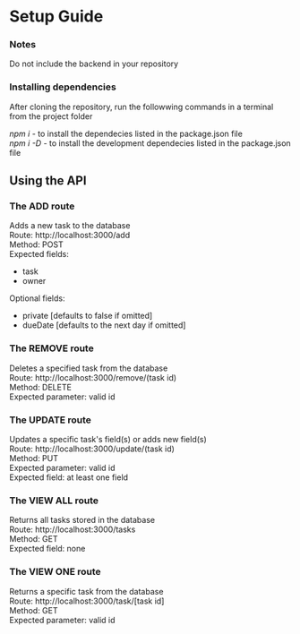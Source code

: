 # Setup Guide

### Notes
Do not include the backend in your repository


### Installing dependencies
After cloning the repository, run the followwing commands in a terminal from the project folder

*npm i* - to install the dependecies listed in the package.json file\
*npm i -D* - to install the development dependecies listed in the package.json file

## Using the API
### The **ADD** route
Adds a new task to the database\
Route: http://localhost:3000/add \
Method: POST\
Expected fields:
- task
- owner

Optional fields:
- private [defaults to false if omitted]
- dueDate [defaults to the next day if omitted]

### The **REMOVE** route
Deletes a specified task from the database\
Route: http://localhost:3000/remove/(task id) \
Method: DELETE\
Expected parameter: valid id

### The **UPDATE** route
Updates a specific task's field(s) or adds new field(s)\
Route: http://localhost:3000/update/(task id) \
Method: PUT\
Expected parameter: valid id\
Expected field: at least one field

### The **VIEW ALL** route
Returns all tasks stored in the database\
Route: http://localhost:3000/tasks \
Method: GET\
Expected field: none

### The **VIEW ONE** route
Returns a specific task from the database\
Route: http://localhost:3000/task/[task id] \
Method: GET\
Expected parameter: valid id